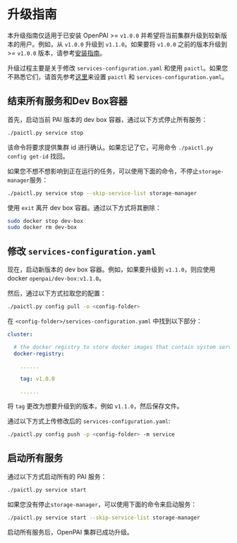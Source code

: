 # 升级指南

本升级指南仅适用于已安装 OpenPAI >= `v1.0.0` 并希望将当前集群升级到较新版本的用户。例如，从 `v1.0.0` 升级到 `v1.1.0`。如果要将 `v1.0.0` 之前的版本升级到 >= `v1.0.0` 版本，请参考[安装指南](./installation-guide.md)。

升级过程主要是关于修改 `services-configuration.yaml` 和使用 `paictl`。如果您不熟悉它们，请首先参考[这里](./basic-management-operations.md#pai-service-management-and-paictl)来设置 `paictl` 和 `services-configuration.yaml`。

## 结束所有服务和Dev Box容器

首先，启动当前 PAI 版本的 dev box 容器，通过以下方式停止所有服务：

```bash
./paictl.py service stop
```

该命令将要求提供集群 id 进行确认。如果忘记了它，可用命令 `./paictl.py config get-id` 找回。

如果您不想不想影响到正在运行的任务，可以使用下面的命令，不停止`storage-manager`服务：

```bash
./paictl.py service stop --skip-service-list storage-manager
```

使用 `exit` 离开 dev box 容器。通过以下方式将其删除：

```bash
sudo docker stop dev-box
sudo docker rm dev-box
```

## 修改 `services-configuration.yaml`

现在，启动新版本的 dev box 容器。例如，如果要升级到 `v1.1.0`，则应使用 docker `openpai/dev-box:v1.1.0`。

然后，通过以下方式拉取您的配置：

```bash
./paictl.py config pull -o <config-folder>
```

在 `<config-folder>/services-configuration.yaml` 中找到以下部分：

```yaml
cluster:

  # the docker registry to store docker images that contain system services like frameworklauncher, hadoop, etc.
  docker-registry:

    ......

    tag: v1.0.0

    ......
```

将 `tag` 更改为想要升级到的版本，例如 `v1.1.0`，然后保存文件。

通过以下方式上传修改后的 `services-configuration.yaml`:

```bash
./paictl.py config push -p <config-folder> -m service
```

## 启动所有服务

通过以下方式启动所有的 PAI 服务：

```bash
./paictl.py service start
```

如果您没有停止`storage-manager`，可以使用下面的命令来启动服务：

```bash
./paictl.py service start --skip-service-list storage-manager
```

启动所有服务后，OpenPAI 集群已成功升级。